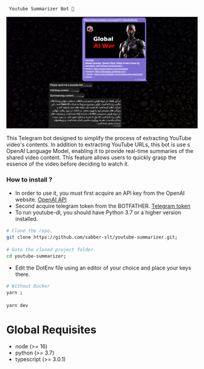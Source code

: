 ```
 Youtube Summarizer Bot 🤖
```

![Home / Landing Page](/screens/Home.png)

This Telegram bot designed to simplify the process of extracting YouTube video's contents.
In addition to extracting YouTube URLs, this bot is use s OpenAI Language Model, enabling it to provide real-time summaries of the shared video content. This feature allows users to quickly grasp the essence of the video before deciding to watch it.

### How to install ?

- In order to use it, you must first acquire an API key from the OpenAI website. [OpenAI API](https://openai.com/)
- Second acquire telegram token from the BOTFATHER. [Telegram token](https://telegram.me/BotFather)
- To run youtube-dl, you should have Python 3.7 or a higher version installed.

```bash
# Clone the repo.
git clone https://github.com/sabber-slt/youtube-summarizer.git;

# Goto the cloned project folder.
cd youtube-summarizer;
```

- Edit the DotEnv file using an editor of your choice and place your keys there.

```bash
# Without Docker
yarn ;

yarn dev
```

# Global Requisites

- node (>= 16)
- python (>= 3.7)
- typescript (>= 3.0.1)
